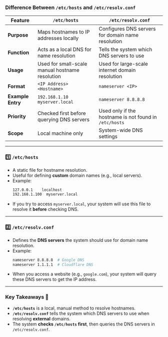### **Difference Between `/etc/hosts` and `/etc/resolv.conf`**  

| Feature              | `/etc/hosts` | `/etc/resolv.conf` |
|----------------------|-------------|--------------------|
| **Purpose**         | Maps hostnames to IP addresses locally | Configures DNS servers for domain name resolution |
| **Function**        | Acts as a local DNS for name resolution | Tells the system which DNS servers to use |
| **Usage**           | Used for small-scale manual hostname resolution | Used for large-scale internet domain resolution |
| **Format**         | `<IP Address> <Hostname>` | `nameserver <IP>` |
| **Example Entry**   | `192.168.1.10 myserver.local` | `nameserver 8.8.8.8` |
| **Priority**       | Checked first before querying DNS servers | Used only if the hostname is not found in `/etc/hosts` |
| **Scope**          | Local machine only | System-wide DNS settings |

---

### **1️⃣ `/etc/hosts`**
- A static file for hostname resolution.
- Useful for defining **custom** domain names (e.g., local servers).
- Example:
  ```bash
  127.0.0.1    localhost
  192.168.1.100  myserver.local
  ```
- If you try to access `myserver.local`, your system will use this file to resolve it **before** checking DNS.

---

### **2️⃣ `/etc/resolv.conf`**
- Defines the **DNS servers** the system should use for domain name resolution.
- Example:
  ```bash
  nameserver 8.8.8.8  # Google DNS
  nameserver 1.1.1.1  # Cloudflare DNS
  ```
- When you access a website (e.g., `google.com`), your system will query these DNS servers to get the IP address.

---

### **Key Takeaways** 🚀
- **`/etc/hosts`** is a local, manual method to resolve hostnames.
- **`/etc/resolv.conf`** tells the system which DNS servers to use when resolving **external** domains.
- The system **checks `/etc/hosts` first**, then queries the DNS servers in `/etc/resolv.conf`.
